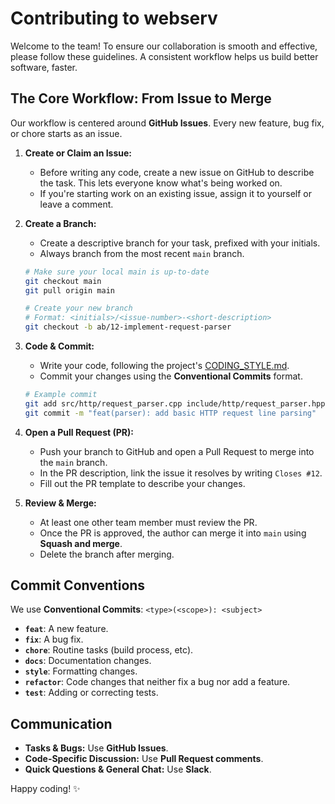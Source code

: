 # Contributing to webserv

Welcome to the team! To ensure our collaboration is smooth and effective, please follow these guidelines. A consistent workflow helps us build better software, faster.

## The Core Workflow: From Issue to Merge

Our workflow is centered around **GitHub Issues**. Every new feature, bug fix, or chore starts as an issue.

1.  **Create or Claim an Issue:**
    * Before writing any code, create a new issue on GitHub to describe the task. This lets everyone know what's being worked on.
    * If you're starting work on an existing issue, assign it to yourself or leave a comment.

2.  **Create a Branch:**
    * Create a descriptive branch for your task, prefixed with your initials.
    * Always branch from the most recent `main` branch.

    ```bash
    # Make sure your local main is up-to-date
    git checkout main
    git pull origin main

    # Create your new branch
    # Format: <initials>/<issue-number>-<short-description>
    git checkout -b ab/12-implement-request-parser
    ```

3.  **Code & Commit:**
    * Write your code, following the project's [CODING_STYLE.md](CODING_STYLE.md).
    * Commit your changes using the **Conventional Commits** format.

    ```bash
    # Example commit
    git add src/http/request_parser.cpp include/http/request_parser.hpp
    git commit -m "feat(parser): add basic HTTP request line parsing"
    ```

4.  **Open a Pull Request (PR):**
    * Push your branch to GitHub and open a Pull Request to merge into the `main` branch.
    * In the PR description, link the issue it resolves by writing `Closes #12`.
    * Fill out the PR template to describe your changes.

5.  **Review & Merge:**
    * At least one other team member must review the PR.
    * Once the PR is approved, the author can merge it into `main` using **Squash and merge**.
    * Delete the branch after merging.

## Commit Conventions

We use **Conventional Commits**: `<type>(<scope>): <subject>`

* **`feat`**: A new feature.
* **`fix`**: A bug fix.
* **`chore`**: Routine tasks (build process, etc).
* **`docs`**: Documentation changes.
* **`style`**: Formatting changes.
* **`refactor`**: Code changes that neither fix a bug nor add a feature.
* **`test`**: Adding or correcting tests.

## Communication

* **Tasks & Bugs:** Use **GitHub Issues**.
* **Code-Specific Discussion:** Use **Pull Request comments**.
* **Quick Questions & General Chat:** Use **Slack**.

Happy coding! ✨
